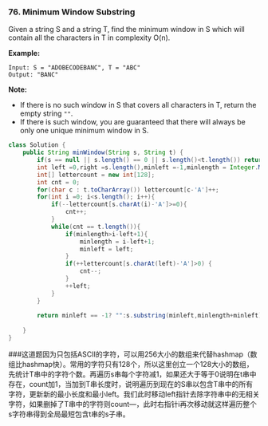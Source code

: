 ### 76. Minimum Window Substring

Given a string S and a string T, find the minimum window in S which will contain all the characters in T in complexity O(n).

**Example:**

```
Input: S = "ADOBECODEBANC", T = "ABC"
Output: "BANC"
```

**Note:**

- If there is no such window in S that covers all characters in T, return the empty string `""`.
- If there is such window, you are guaranteed that there will always be only one unique minimum window in S.

~~~java
class Solution {
    public String minWindow(String s, String t) {
        if(s == null || s.length() == 0 || s.length()<t.length()) return "";
        int left =0,right =s.length(),minleft =-1,minlength = Integer.MAX_VALUE;
        int[] lettercount = new int[128];
        int cnt = 0;
        for(char c : t.toCharArray()) lettercount[c-'A']++;
        for(int i =0; i<s.length(); i++){
            if(--lettercount[s.charAt(i)-'A']>=0){
                cnt++;
            }
            while(cnt == t.length()){
                if(minlength>i-left+1){
                    minlength = i-left+1;
                    minleft = left;
                }
                if(++lettercount[s.charAt(left)-'A']>0) {
                    cnt--;
                }
                ++left;
            }
        }
        
        return minleft == -1? "":s.substring(minleft,minlength+minleft);
        
    }
}
~~~

###这道题因为只包括ASCII的字符，可以用256大小的数组来代替hashmap（数组比hashmap快）。常用的字符只有128个，所以这里创立一个128大小的数组，先统计T串中的字符个数。再遍历s串每个字符减1，如果还大于等于0说明在t串中存在，count加1，当加到T串长度时，说明遍历到现在的S串以包含T串中的所有字符，更新新的最小长度和最小left。我们此时移动left指针去除字符串中的无相关字符，如果删掉了T串中的字符则count—，此时右指针i再次移动就这样遍历整个s字符串得到全局最短包含t串的s子串。
